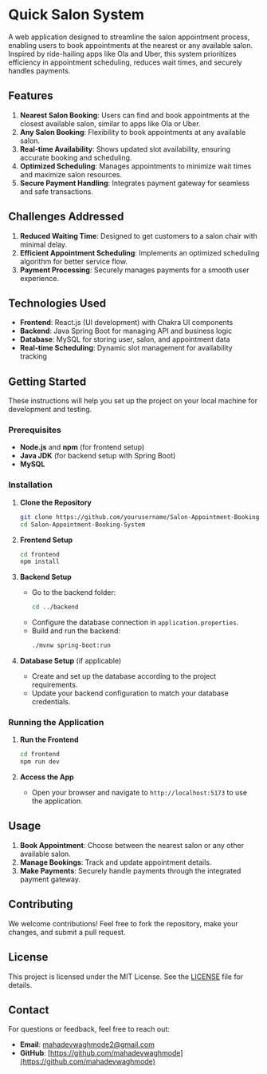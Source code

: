 
# Quick Salon System

A web application designed to streamline the salon appointment process, enabling users to book appointments at the nearest or any available salon. Inspired by ride-hailing apps like Ola and Uber, this system prioritizes efficiency in appointment scheduling, reduces wait times, and securely handles payments.

## Features

1. **Nearest Salon Booking**: Users can find and book appointments at the closest available salon, similar to apps like Ola or Uber.
2. **Any Salon Booking**: Flexibility to book appointments at any available salon.
3. **Real-time Availability**: Shows updated slot availability, ensuring accurate booking and scheduling.
4. **Optimized Scheduling**: Manages appointments to minimize wait times and maximize salon resources.
5. **Secure Payment Handling**: Integrates payment gateway for seamless and safe transactions.

## Challenges Addressed

1. **Reduced Waiting Time**: Designed to get customers to a salon chair with minimal delay.
2. **Efficient Appointment Scheduling**: Implements an optimized scheduling algorithm for better service flow.
3. **Payment Processing**: Securely manages payments for a smooth user experience.

## Technologies Used

- **Frontend**: React.js (UI development) with Chakra UI components
- **Backend**: Java Spring Boot for managing API and business logic
- **Database**: MySQL for storing user, salon, and appointment data
- **Real-time Scheduling**: Dynamic slot management for availability tracking

## Getting Started

These instructions will help you set up the project on your local machine for development and testing.

### Prerequisites

- **Node.js** and **npm** (for frontend setup)
- **Java JDK** (for backend setup with Spring Boot)
- **MySQL** 

### Installation

1. **Clone the Repository**
   ```bash
   git clone https://github.com/yourusername/Salon-Appointment-Booking-System.git
   cd Salon-Appointment-Booking-System
   ```

2. **Frontend Setup**
   ```bash
   cd frontend
   npm install
   ```

3. **Backend Setup**
   - Go to the backend folder:
     ```bash
     cd ../backend
     ```
   - Configure the database connection in `application.properties`.
   - Build and run the backend:
     ```bash
     ./mvnw spring-boot:run
     ```

4. **Database Setup** (if applicable)
   - Create and set up the database according to the project requirements.
   - Update your backend configuration to match your database credentials.

### Running the Application

1. **Run the Frontend**
   ```bash
   cd frontend
   npm run dev
   ```

2. **Access the App**
   - Open your browser and navigate to `http://localhost:5173` to use the application.

## Usage

1. **Book Appointment**: Choose between the nearest salon or any other available salon.
2. **Manage Bookings**: Track and update appointment details.
3. **Make Payments**: Securely handle payments through the integrated payment gateway.

## Contributing

We welcome contributions! Feel free to fork the repository, make your changes, and submit a pull request.

## License

This project is licensed under the MIT License. See the [LICENSE](LICENSE) file for details.

## Contact

For questions or feedback, feel free to reach out:

- **Email**: [mahadevwaghmode2@gmail.com](mailto:mahadevwaghmode2@gmail.com)
- **GitHub**: [https://github.com/mahadevwaghmode](https://github.com/mahadevwaghmode)
